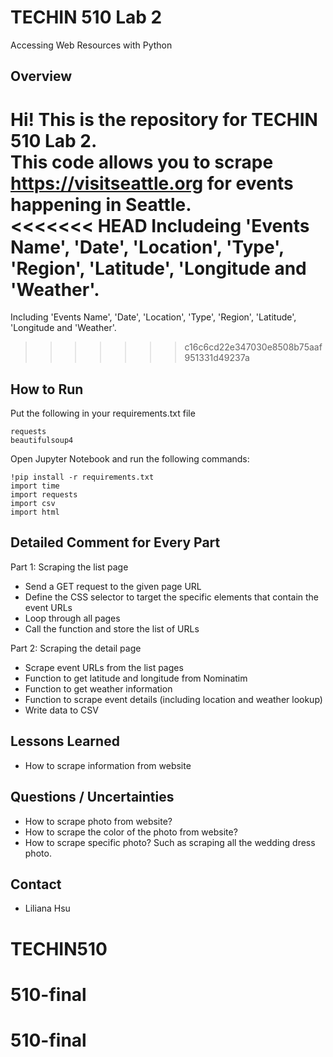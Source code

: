 # TECHIN 510 Lab 2
Accessing Web Resources with Python

## Overview
Hi! This is the repository for TECHIN 510 Lab 2.  
This code allows you to scrape https://visitseattle.org for events happening in Seattle.  
<<<<<<< HEAD
Includeing 'Events Name', 'Date', 'Location', 'Type', 'Region', 'Latitude', 'Longitude and 'Weather'.
=======
Including 'Events Name', 'Date', 'Location', 'Type', 'Region', 'Latitude', 'Longitude and 'Weather'.
>>>>>>> c16c6cd22e347030e8508b75aaf951331d49237a

## How to Run
Put the following in your requirements.txt file
```
requests
beautifulsoup4
```
Open Jupyter Notebook and run the following commands:
```    
!pip install -r requirements.txt
import time
import requests
import csv
import html
```

## Detailed Comment for Every Part
Part 1: Scraping the list page
- Send a GET request to the given page URL
- Define the CSS selector to target the specific elements that contain the event URLs
- Loop through all pages
- Call the function and store the list of URLs

Part 2: Scraping the detail page
- Scrape event URLs from the list pages
- Function to get latitude and longitude from Nominatim
- Function to get weather information
- Function to scrape event details (including location and weather lookup)
- Write data to CSV
## Lessons Learned

- How to scrape information from website

## Questions / Uncertainties

- How to scrape photo from website?
- How to scrape the color of the photo from website?
- How to scrape specific photo? Such as scraping all the wedding dress photo.

## Contact

- Liliana Hsu
# TECHIN510
# 510-final
# 510-final

